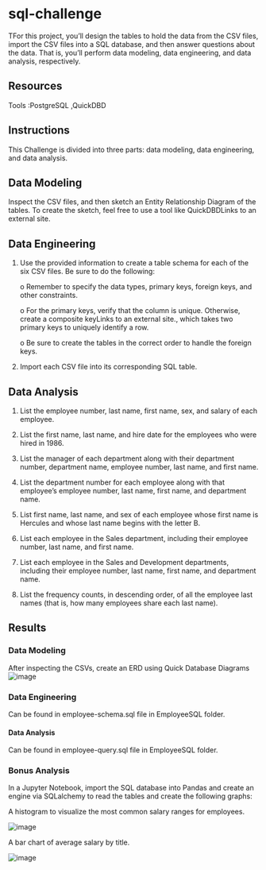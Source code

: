 
# sql-challenge

TFor this project, you’ll design the tables to hold the data from the CSV files, import the CSV files into a SQL database, and then answer questions about the data. That is, you’ll perform data modeling, data engineering, and data analysis, respectively.
##  Resources


Tools :PostgreSQL ,QuickDBD


## Instructions

This Challenge is divided into three parts: data modeling, data engineering, and data analysis.

## Data Modeling
Inspect the CSV files, and then sketch an Entity Relationship Diagram of the tables. To create the sketch, feel free to use a tool like QuickDBDLinks to an external site.

## Data Engineering 

1.	Use the provided information to create a table schema for each of the six CSV files. Be sure to do the following:

    o	Remember to specify the data types, primary keys, foreign keys, and other constraints.

    o	For the primary keys, verify that the column is unique. Otherwise, create a        composite keyLinks to an external site., which takes two primary keys to uniquely identify a row.

    o	Be sure to create the tables in the correct order to handle the foreign keys.

2.	Import each CSV file into its corresponding SQL table.

## Data Analysis
1.	List the employee number, last name, first name, sex, and salary of each employee.

2.	List the first name, last name, and hire date for the employees who were hired in 1986.

3.	List the manager of each department along with their department number, department name, employee number, last name, and first name.

4.	List the department number for each employee along with that employee’s employee number, last name, first name, and department name.

5.	List first name, last name, and sex of each employee whose first name is Hercules and whose last name begins with the letter B.

6.	List each employee in the Sales department, including their employee number, last name, and first name.

7.	List each employee in the Sales and Development departments, including their employee number, last name, first name, and department name.

8.	List the frequency counts, in descending order, of all the employee last names (that is, how many employees share each last name).


## Results

### Data Modeling
After inspecting the CSVs, create an ERD using Quick Database Diagrams
![image](https://github.com/ShubhangiBidkar/sql-challenge/assets/38162670/858f5d88-0945-47dd-a562-5f2dafcc5811)


### Data Engineering

Can be found in employee-schema.sql file in EmployeeSQL folder.

#### Data Analysis

Can be found in employee-query.sql file in EmployeeSQL folder.

### Bonus Analysis

In a Jupyter Notebook, import the SQL database into Pandas and create an engine via SQLalchemy to read the tables and create the following graphs:

A histogram to visualize the most common salary ranges for employees.

![image](https://github.com/ShubhangiBidkar/sql-challenge/assets/38162670/88ff41a0-8f92-4b87-a9f0-728baabed8eb)



A bar chart of average salary by title.

![image](https://github.com/ShubhangiBidkar/sql-challenge/assets/38162670/f5af1065-8414-4b5f-b691-f2d9d1f9ff5a)
